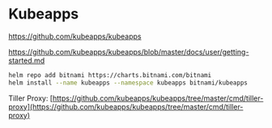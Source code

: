 # Kubeapps

https://github.com/kubeapps/kubeapps

https://github.com/kubeapps/kubeapps/blob/master/docs/user/getting-started.md

```bash
helm repo add bitnami https://charts.bitnami.com/bitnami
helm install --name kubeapps --namespace kubeapps bitnami/kubeapps
```



Tiller Proxy: [https://github.com/kubeapps/kubeapps/tree/master/cmd/tiller-proxy](https://github.com/kubeapps/kubeapps/tree/master/cmd/tiller-proxy)

